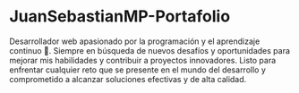 # JuanSebastianMP-Portafolio
Desarrollador web apasionado por la programación y el aprendizaje continuo 🚀. Siempre en búsqueda de nuevos desafíos y oportunidades para mejorar mis habilidades y contribuir a proyectos innovadores. Listo para enfrentar cualquier reto que se presente en el mundo del desarrollo y comprometido a alcanzar soluciones efectivas y de alta calidad.
